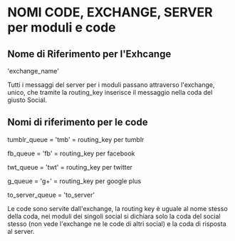 # NOMI CODE, EXCHANGE, SERVER per moduli e code

## Nome di Riferimento per l'Exhcange 

'exchange_name'

Tutti i messaggi del server per i moduli passano attraverso l'exchange, unico, che tramite la routing_key inserisce 
il messaggio nella coda del giusto Social. 

## Nomi di riferimento per le code

tumblr_queue = 'tmb' = routing_key per tumblr

fb_queue = 'fb' = routing_key per facebook

twt_queue = 'twt' = routing_key per twitter

g_queue = 'g+' = routing_key per google plus

to_server_queue = 'to_server'

Le code sono servite dall'exchange, la routing key è uguale al nome stesso della coda, nei moduli dei singoli social si 
dichiara solo la coda del social stesso (non vede l'exchange ne le code di altri social) e la coda di risposta al server.

